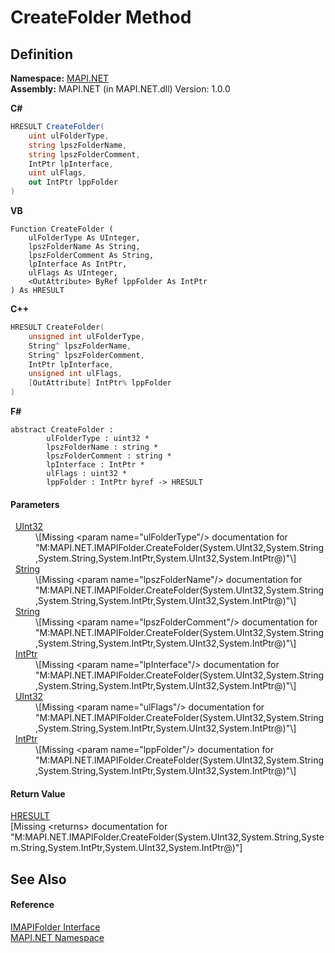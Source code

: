 # CreateFolder Method




## Definition
**Namespace:** <a href="5bef4637-66f8-16d4-e5f4-4d0da57a1538.md">MAPI.NET</a>  
**Assembly:** MAPI.NET (in MAPI.NET.dll) Version: 1.0.0

**C#**
``` C#
HRESULT CreateFolder(
	uint ulFolderType,
	string lpszFolderName,
	string lpszFolderComment,
	IntPtr lpInterface,
	uint ulFlags,
	out IntPtr lppFolder
)
```
**VB**
``` VB
Function CreateFolder ( 
	ulFolderType As UInteger,
	lpszFolderName As String,
	lpszFolderComment As String,
	lpInterface As IntPtr,
	ulFlags As UInteger,
	<OutAttribute> ByRef lppFolder As IntPtr
) As HRESULT
```
**C++**
``` C++
HRESULT CreateFolder(
	unsigned int ulFolderType, 
	String^ lpszFolderName, 
	String^ lpszFolderComment, 
	IntPtr lpInterface, 
	unsigned int ulFlags, 
	[OutAttribute] IntPtr% lppFolder
)
```
**F#**
``` F#
abstract CreateFolder : 
        ulFolderType : uint32 * 
        lpszFolderName : string * 
        lpszFolderComment : string * 
        lpInterface : IntPtr * 
        ulFlags : uint32 * 
        lppFolder : IntPtr byref -> HRESULT 
```



#### Parameters
<dl><dt>  <a href="https://learn.microsoft.com/dotnet/api/system.uint32" target="_blank" rel="noopener noreferrer">UInt32</a></dt><dd>\[Missing &lt;param name="ulFolderType"/&gt; documentation for "M:MAPI.NET.IMAPIFolder.CreateFolder(System.UInt32,System.String,System.String,System.IntPtr,System.UInt32,System.IntPtr@)"\]</dd><dt>  <a href="https://learn.microsoft.com/dotnet/api/system.string" target="_blank" rel="noopener noreferrer">String</a></dt><dd>\[Missing &lt;param name="lpszFolderName"/&gt; documentation for "M:MAPI.NET.IMAPIFolder.CreateFolder(System.UInt32,System.String,System.String,System.IntPtr,System.UInt32,System.IntPtr@)"\]</dd><dt>  <a href="https://learn.microsoft.com/dotnet/api/system.string" target="_blank" rel="noopener noreferrer">String</a></dt><dd>\[Missing &lt;param name="lpszFolderComment"/&gt; documentation for "M:MAPI.NET.IMAPIFolder.CreateFolder(System.UInt32,System.String,System.String,System.IntPtr,System.UInt32,System.IntPtr@)"\]</dd><dt>  <a href="https://learn.microsoft.com/dotnet/api/system.intptr" target="_blank" rel="noopener noreferrer">IntPtr</a></dt><dd>\[Missing &lt;param name="lpInterface"/&gt; documentation for "M:MAPI.NET.IMAPIFolder.CreateFolder(System.UInt32,System.String,System.String,System.IntPtr,System.UInt32,System.IntPtr@)"\]</dd><dt>  <a href="https://learn.microsoft.com/dotnet/api/system.uint32" target="_blank" rel="noopener noreferrer">UInt32</a></dt><dd>\[Missing &lt;param name="ulFlags"/&gt; documentation for "M:MAPI.NET.IMAPIFolder.CreateFolder(System.UInt32,System.String,System.String,System.IntPtr,System.UInt32,System.IntPtr@)"\]</dd><dt>  <a href="https://learn.microsoft.com/dotnet/api/system.intptr" target="_blank" rel="noopener noreferrer">IntPtr</a></dt><dd>\[Missing &lt;param name="lppFolder"/&gt; documentation for "M:MAPI.NET.IMAPIFolder.CreateFolder(System.UInt32,System.String,System.String,System.IntPtr,System.UInt32,System.IntPtr@)"\]</dd></dl>

#### Return Value
<a href="50596607-a328-ef10-6ea9-0448fbb7d197.md">HRESULT</a>  
\[Missing &lt;returns&gt; documentation for "M:MAPI.NET.IMAPIFolder.CreateFolder(System.UInt32,System.String,System.String,System.IntPtr,System.UInt32,System.IntPtr@)"\]

## See Also


#### Reference
<a href="a5eb5918-6571-0710-67c7-a210d1ad706f.md">IMAPIFolder Interface</a>  
<a href="5bef4637-66f8-16d4-e5f4-4d0da57a1538.md">MAPI.NET Namespace</a>  
